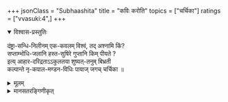 +++
jsonClass = "Subhaashita"
title = "कविः करोति"
topics = ["चर्चिका"]
ratings = ["vvasuki:4",]
+++

<details open><summary>विश्वास-प्रस्तुतिः</summary>

दंष्ट्रा-सन्धि-निलीनम् एक-कवलम् विश्वं, तद् अश्नामि किं?  
सप्ताम्भोधि-जलानि हस्त-सुषिरे गुप्तानि किम् पीयते ?  
इत्य् आहार-दरिद्रताऽऽकुलतया शुष्यत्-तनुम् बिभ्रती  
कल्पान्ते नृ-कपाल-मण्डन-विधिः पायाज् जगच् चर्चिका ॥
</details>

<details><summary>मूलम्</summary>

दंष्ट्रासन्धिनिलीनमेककवलम्विश्वं, तदश्नामि किं?  
सप्ताम्भोधिजलानि हस्तसुषिरे गुप्तानि किम्पीयते ?  
इत्याहारदरिद्रताऽऽकुलतया शुष्यत्तनुम्बिभ्रती  
कल्पान्ते नृकपालमण्डनविधिः पायाज्जगच्चर्चिका ॥
</details>

<details><summary>मानसतरङ्गिणीकृत्</summary>

“The universe is a single morsel that will lodge in space between my teeth. Then what shall I eat?
The waters of the seven oceans will be hidden in the hollow of my palm. Then what may be drunk?”
Thus, anxious from the poverty of her meal, with her body becoming desiccated, observing,
at the end of the age, the rite of wearing a garland of human heads, may Carcikā protect the world.
</details>
